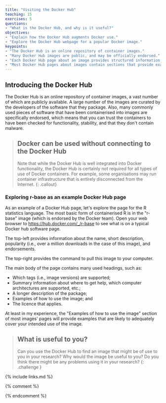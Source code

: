 ```yaml
---
title: "Visiting the Docker Hub"
teaching: 15
exercises: 5
questions:
- "What is the Docker Hub, and why is it useful?"
objectives:
- "Explain how the Docker Hub augments Docker use."
- "Explore the Docker Hub webpage for a popular Docker image."
keypoints:
- "The Docker Hub is an online repository of container images."
- "Many Docker Hub images are public, and may be officially endorsed."
- "Each Docker Hub page about an image provides structured information and subheadings"
- "Most Docker Hub pages about images contain sections that provide examples of how to use those images."
---
```


## Introducing the Docker Hub

The Docker Hub is an online repository of container images, a vast number of which are publicly available. A large number of the images are curated by the developers of the software that they package. Also, many commonly used pieces of software that have been containerised into images are specifically endorsed, which means that you can trust the containers to have been checked for functionality, stability, and that they don't contain malware.

> ## Docker can be used without connecting to the Docker Hub
> Note that while the Docker Hub is well integrated into Docker functionality, the Docker Hub is certainly not required for all types of use of Docker containers. For example, some organisations may run container infrastructure that is entirely disconnected from the Internet.
{: .callout}

### Exploring r-base as an example Docker Hub page
As an example of a Docker Hub page, let's explore the page for the R statistics language. The most basic form of containerised R is in the "r-base" image (which is endorsed by the Docker team). Open your web browser to <https://hub.docker.com/_/r-base> to see what is on a typical Docker hub software page.

The top-left provides information about the name, short description, popularity (i.e., over a million downloads in the case of this image), and endorsements.

The top-right provides the command to pull this image to your computer.

The main body of the page contains many used headings, such as:
- Which tags (i.e., image versions) are supported;
- Summary information about where to get help, which computer architectures are supported, etc.;
- A longer description of the package;
- Examples of how to use the image; and
- The licence that applies.

At least in my experience, the "Examples of how to use the image" section of most images' pages will provide examples that are likely to adequately cover your intended use of the image.

> ## What is useful to you?
> 
> Can you use the Docker Hub to find an image that might be of use to you in your research?
> Why would the image be useful to you? Do you think there might be any problems using it in your research?
{: .challenge }

{% include links.md %}

{% comment %}
<!--  LocalWords:  keypoints links.md endcomment
 -->
{% endcomment %}
